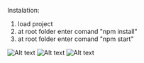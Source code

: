 Instalation:


1. load project
2. at root folder enter comand "npm install"
3. at root folder enter comand "npm start"

![Alt text](http://dl4.joxi.net/drive/2020/03/09/0021/0128/1405056/56/6a2ae4c635.jpg)
![Alt text](http://dl3.joxi.net/drive/2020/03/09/0021/0128/1405056/56/80b170d670.jpg)
![Alt text](http://dl3.joxi.net/drive/2020/03/09/0021/0128/1405056/56/c87ae68737.jpg)
